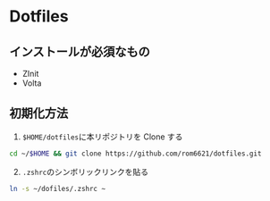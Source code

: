 # Dotfiles

## インストールが必須なもの

- ZInit
- Volta

## 初期化方法

1. `$HOME/dotfiles`に本リポジトリを Clone する

```bash
cd ~/$HOME && git clone https://github.com/rom6621/dotfiles.git
```

2. `.zshrc`のシンボリックリンクを貼る

```bash
ln -s ~/dofiles/.zshrc ~
```
